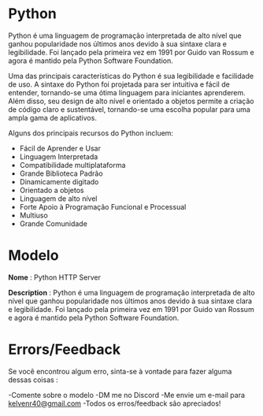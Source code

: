# Python 

Python é uma linguagem de programação interpretada de alto nível que ganhou popularidade nos últimos anos devido à sua sintaxe clara e legibilidade. Foi lançado pela primeira vez em 1991 por Guido van Rossum e agora é mantido pela Python Software Foundation.

Uma das principais características do Python é sua legibilidade e facilidade de uso. A sintaxe do Python foi projetada para ser intuitiva e fácil de entender, tornando-se uma ótima linguagem para iniciantes aprenderem. Além disso, seu design de alto nível e orientado a objetos permite a criação de código claro e sustentável, tornando-se uma escolha popular para uma ampla gama de aplicativos.

Alguns dos principais recursos do Python incluem:

- Fácil de Aprender e Usar
- Linguagem Interpretada
- Compatibilidade multiplataforma
- Grande Biblioteca Padrão
- Dinamicamente digitado
- Orientado a objetos
- Linguagem de alto nível
- Forte Apoio à Programação Funcional e Processual
- Multiuso
- Grande Comunidade

# Modelo

**Nome** : Python HTTP Server

**Description** : Python é uma linguagem de programação interpretada de alto nível que ganhou popularidade nos últimos anos devido à sua sintaxe clara e legibilidade. Foi lançado pela primeira vez em 1991 por Guido van Rossum e agora é mantido pela Python Software Foundation.

# Errors/Feedback

Se você encontrou algum erro, sinta-se à vontade para fazer alguma dessas coisas :

-Comente sobre o modelo
-DM me no Discord
-Me envie um e-mail para kelvenr40@gmail.com
-Todos os erros/feedback são apreciados!
